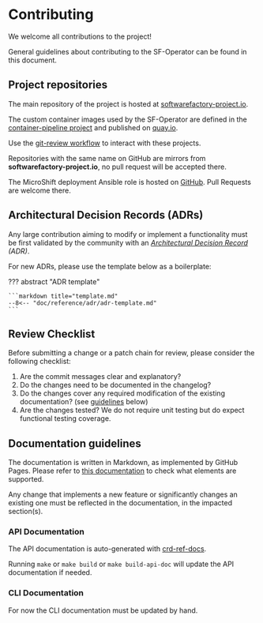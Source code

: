 # Contributing

We welcome all contributions to the project!

General guidelines about contributing to the SF-Operator can be found in this document.

## Project repositories

The main repository of the project is hosted at [softwarefactory-project.io](https://softwarefactory-project.io/r/plugins/gitiles/software-factory/sf-operator).

The custom container images used by the SF-Operator are defined in the [container-pipeline project](https://softwarefactory-project.io/r/containers) and
published on [quay.io](https://quay.io/organization/software-factory).

Use the [git-review workflow](https://softwarefactory-project.io/docs/user/contribute.html#create-a-new-code-review) to interact with these projects.

Repositories with the same name on GitHub are mirrors from **softwarefactory-project.io**, no pull request will be accepted there.

The MicroShift deployment Ansible role is hosted on [GitHub](https://github.com/openstack-k8s-operators/ansible-microshift-role). Pull Requests are welcome there.

## Architectural Decision Records (ADRs)

Any large contribution aiming to modify or implement a functionality must be first validated by the community with
an *[Architectural Decision Record](https://adr.github.io/) (ADR)*.

For new ADRs, please use the template below as a boilerplate:

??? abstract "ADR template"

    ```markdown title="template.md"
    --8<-- "doc/reference/adr/adr-template.md"
    ```

## Review Checklist

Before submitting a change or a patch chain for review, please consider the following checklist:

1. Are the commit messages clear and explanatory?
1. Do the changes need to be documented in the changelog?
1. Do the changes cover any required modification of the existing documentation? (see [guidelines](#documentation-guidelines) below)
1. Are the changes tested? We do not require unit testing but do expect functional testing coverage.

## Documentation guidelines

The documentation is written in Markdown, as implemented by GitHub Pages. Please refer to
[this documentation](https://www.markdownguide.org/tools/github-pages/) to check what elements are supported.

Any change that implements a new feature or significantly changes an existing one must be reflected
in the documentation, in the impacted section(s).

### API Documentation

The API documentation is auto-generated with [crd-ref-docs](https://github.com/elastic/crd-ref-docs).

Running `make` or `make build` or `make build-api-doc` will update the API documentation if needed.

### CLI Documentation

For now the CLI documentation must be updated by hand.
